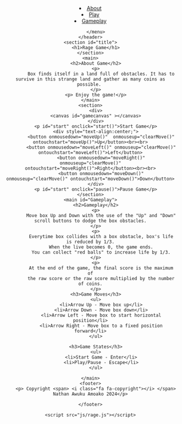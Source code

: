 
<!DOCTYPE html>
<html lang="en">
<head>
    <meta charset="UTF-8">
    <meta name="viewport" content="width=device-width, initial-scale=1.0">
    <title>Rage Game</title>
    <link rel="stylesheet" href="css/rage.css">
    <link rel="stylesheet" href="https://cdnjs.cloudflare.com/ajax/libs/font-awesome/4.7.0/css/font-awesome.min.css">

</head>
<body>
    <header>
        <menu id="nav-menu">
            <li><a href="#title">About</a></li>
            <li><a href="#gamecanvas">Play</a></li>
            <li ><a href="#Gameplay">Gameplay</a></li>
            
        </menu>
    </header>
    <section id="title">
        <h1>Rage Game</h1>
    </section>
    <main>
        <h2>About Game</h2>
        <p>
            Box finds itself in a land full of obstacles. It has to survive in this strange land and gather as many coins as possible. 
        </p>
        <p> Enjoy the game!</p>
    </main>
    <section>
        <div>
        <canvas id="gamecanvas" ></canvas>
        </div>
        <p id="start" onclick="start()">Start Game</p>
        <div style="text-align:center;">
            <button onmousedown="moveUp()"  onmouseup="clearMove()" ontouchstart="moveUp()">Up</button><br><br>
            <button onmousedown="moveLeft()" onmouseup="clearMove()" ontouchstart="moveLeft()">Left</button>
            <button onmousedown="moveRight()"  onmouseup="clearMove()" ontouchstart="moveRight()">Right</button><br><br>
            <button onmousedown="moveDown()"  onmouseup="clearMove()" ontouchstart="moveDown()">Down</button>
        </div>
        <p id="start" onclick="pause()">Pause Game</p>
    </section>
    <main id="Gameplay">
        <h2>Gameplay</h2>
        <p>
            Move box Up and Down with the use of the "Up" and "Down" scroll buttons to dodge the box obstacles.
        </p>
        <p>
            Everytime box collides with a box obstacle, box's life is reduced by 1/3.
            When the live becomes 0, the game ends.
            You can collect "red balls" to increase life by 1/3.
        </p>
        <p>
            At the end of the game, the final score is the maximum of
            the raw score or the raw score multiplied by the number of coins.
        </p>
        <h3>Game Moves</h3>
        <ul>
            <li>Arrow Up - Move box up</li>
            <li>Arrow Down - Move box down</li>
            <li>Arrow Left - Move box to start horizontal position</li>
            <li>Arrow Right - Move box to a fixed position forward</li>
        </ul>

        <h3>Game States</h3>
        <ul>
            <li>Start Game - Enter</li>
            <li>Play/Pause - Escape</li>
        </ul>
        
    </main>
    <footer>
        <p> Copyright <span> <i class="fa fa-copyright"></i> </span> Nathan Awuku Amoako 2024</p>

    </footer>

    <script src="js/rage.js"></script>
</body>
</html>
